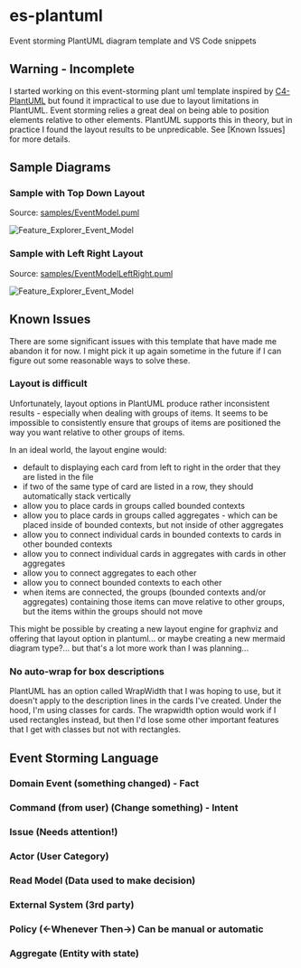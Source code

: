 # es-plantuml
Event storming PlantUML diagram template and VS Code snippets

## Warning - Incomplete

I started working on this event-storming plant uml template inspired by [C4-PlantUML](https://github.com/adrianvlupu/C4-PlantUML) but found it impractical to use due to layout limitations in PlantUML.  Event storming relies a great deal on being able to position elements relative to other elements. PlantUML supports this in theory, but in practice I found the layout results to be unpredicable. See [Known Issues] for more details.

## Sample Diagrams

### Sample with Top Down Layout

Source: [samples/EventModel.puml](samples/EventModel.puml)

![Feature_Explorer_Event_Model](https://www.plantuml.com/plantuml/png/0/hLdfK-Eu4l_klw8dErK35B0GZZagazgGWw4saAaGbffw-oebR2LnOLjUIHacRtV-zzUIx5W-GhA1V818wkFNxRxa_2OauN8U1j2ZHCuv7NT_n07Zb8-xtsaanzVCeu7p3lGARYNZeHzD7TnfCwGJ-EMNjH_7UJCDs0C9u6rhE1pSZtk3cz6uFUWFXl0PQh_Kpq_g9nzg5jd5uEwcqnf-MqLP9hmO33lTuRD2-ztBxasdABAdFxKIsUXgrEyMYO_qfqnyqMh_VZbKM39YoKaaOiBHSNdJya1pP0K_FMTDUt3JxWvlrffp--rsrBrUIzRzeui4wwXQbvV3xcLhjDunmswhCxuUTBhzjKBRW-lhrWOFvkkWVzN-jegix9cBIukispixEJig-oL7r3iwht-ibxoIf-bz_92pDFD9WQvxSN9HxP4SuMcxrSiXI_sHepewQNtidPQzaICwVt_IkdYFli2ql9MBGANgPWagMGoImGEJaeNW-PowqcUHC_Cz2gxFtO22MOGqVA2O-7eX9EMKoKLC7KSy-X76CGdXse_Q0H7YtlVa38wFZgmpCICUUq9WC261eDP9XAL6q1ZfhKrCZiVIfaSdP1x84VqXMu4_ZK9LcrpyGxaDuucJs42e8mHqX52vDgN10WILKc6GCme1dTB8WmbJGbHHKuvuclcI0Y9ao8U5CHAQze5n3urFZW_KVtS6ljeW4gxWYKJoyF3G0j7NqdieN1VCYYfK8hxGIX9okroKAOdxEELi7dbvuSLoP36k5cuHkUhfmTyEuETs-OYL4RV-_oWSrvsVDdcBS_QKa2UIhVgbjoq755l0yhnIjWf4V6W1RJIKfN6pcIZA95eLL9_O9jfdg-G-A0SIlgWGNTM8IZggcv15fbAHWaV4Z7fv5DhHZORB8fVog0f0kSnNwI-gBSP5iIHMeX0BJEUm2aIfXso3eL1mAo5GDMPK8IYsfsq0v8jvfNuodN8w9P9MOQXgVjlWA3UCIYoS4YzKurSLbihskWsOYgwq8aJ3a4HUTOWM-_Ts8PhlUfKeOXRuRcMYbeQ3RJ0KUgg2WEM_JnPiBZUTT2VpIBTEwBU-3Uv6u_khqPUngSixkwMkcJIVfEzoVpgJpZyDtOO-hPf4ctjxflplxJL-rQHD-0UvIbdUX5HIkOeqavgJbr38qKn0gG8qJRN8i-SpBECkPczJvtcUjvmL6NzLvZMNkPgNKn7GcQ3Aj6cgJ0ETQaL_vaFIzcSnv9j9WkGb508g4r0ArwO9ROiT7x293kSD_ad3gYB2HeEluyxW_WR3QzKOjqP2lziRZOTNbrz6Exk0CJcHIegEnfL2tc5owRxfqurlWVFehpcJ58Uj582MGJ7_S7Zx8NVUai0dOX_U1kI11hlEiaj3xVDdi_bdr10uA7mwhZVpp8rVrNwp1hcE3aI0aGeb0oxLGF42y9e_mPp3gWyKa7HaoK106KOte6g2VG6GjidbWllmFqxKBlzSg-qwPgIplFXdb1pNB7JsA58CchBQMrq2NaFhSlHOhrI_YNWDdUciiLvbAwqqhw7M7Z7MgnvYQTBlO5wk6l8ZnNhTRLFHLcl6hyILp81uuqzWnwpX3Lv6QrX9DWBMIAH04-mn0_7X_H3-HU0cdDemVxBUlg-wuhx6CrsE9QNS7jA0gEzYviVRvtTVQH_l61IMj_KwyRRpAR5WO_k7MgQsuNW_CQPk-o6j_5fZGcXjfonvUBiRATvvE-4iH2MIfHgr5eEfTBOFjOE3fWgfZQnIWzs_rz0uEAXjXdvyGx4tFZ2-XHdDJNKe8rwWgB6nCPqjhF3OKrGsPPK297ur7QkKt6sXOHvlRCDT_4hoLodeRo5VJMeRMz17ubVJiKh9S0iDUixSs8oXeduzBSlx7NoXGKovU4cLNkHo2Mkc-Wu7_y5RdqUZ_te7QdkjbKhEtNDovflB6JudXsykf_-SdA12ZlCkVuq8Z9Enqyz9eD_0qb2euvWpR-vIl7zn2cm213UnLQhaJvaEu46n1e91I8MW0kOnC3cZ7EJCZwO20l-HGeIm8Gw8gyTfvrt5vKOzxaIekYff9RvvjPkyLDu7rEABw9q4d9OKKax_ccFByvpoTSkflECxqfTu2zZRo_ze1XsVJ3a9z_OSft3jGJrjmhtH8gOuYDHQGG1g3Ne3kzxVJZhX9-Ev8agdVepeP10tKxG-CpjuPCPbFUkgWsH-neDig5rEf8PWkGGNCTJKPheZW73pLXpqpKOS7Xxgh4k7L9v-qo3KFkWb4gNJP3Ad9HRextYQp69caD9dPWUFVZgEVhB9fLQ5YEKkPpGpG46zJn7mO3mBhd6jUhgUBp0g5hY9unpkHEWQ18Q29ZuNyj0fob16Pan-1FejaWv2H0AFD9Q0US4YYe4NKHJGKYx1M1Gc2F6_cCSn4yYkhkFeCvdyVf3QO5Ovh8Vgog_udLA0c9yTq2y3_QMsgzv_cUjdyePBErBiBj_26sVhRD0yoFjLBK2lr5DLqvHDwn8Cfo0bRkkLJPqZ_ewZduSHaPB_aQmB33_pC9U1bEBCWf1otoMPWIi4wE1TMcbYMnzesxoK7ypIjjAYDQO55lbonxBKOaYDonYMEnbGK7fCgSpRkW_vHvIG3Ql94WinwWj1Rq90Xwh9lNAOSanpZdSc4wuJl5895b9LnmI6Aoe79roazIyaBcTQYAfrCsn-MAFIKBOqY5Yv4iEOmOHm837XpqMg864Sq6I5phdLQqWsJE0cDGal7JNCeQKBassyWjJa4rjkB-EpIByyMCbneWvcd6OyLjLReVuKrnCsvyNzCxNlVo_Hd-DQ-3-As-_LjYgxnOCFk5P3lIp3BQbUdfIKMtOKhJSngCnpZtVJeEnezxdrtMoDVEv95esAWHvdv-hnqBebKD6VMlIufgUbSqiXckEUhMBeQ4_JCskDHj9pQusUfU-jDRgKVbW5ADDNofnSI3htlfpXa15W8SSpEi4qKR_SOlM3ALM_09iqtS_weDXtLExe7YgIEOL3W9C8FE4CGfFVVLL93vDcef96jNpL2AIFxPnvc48pDf_EhDpv3R_Dm-3_ "Feature_Explorer_Event_Model")

### Sample with Left Right Layout

Source: [samples/EventModelLeftRight.puml](samples/EventModelLeftRight.puml)

![Feature_Explorer_Event_Model](https://www.plantuml.com/plantuml/png/0/hLdfK-Eu4l_klw8dErK35B0GZZagazgGWw4saAaGbffw-oebR2LnOLjUIHacRtV-zzUIx5W-GhA1V818wkFNxRxa_2OauN8U1j2ZHCuv7NT_n07Zb8-xtsaanzVCeu7p3lGARYNZeHzD7TnfCwGJ-EMNjH_7UJCDs0C9u6rhE1pSZtk3cz6uFUWFXl0PQh_Kpq_g9nzg5jd5uEwcqnf-MqLP9hmO33lTuRD2-ztBxasdABAdFxKIsUXgrEyMYO_qfqnyqMh_VZbKM39YoKaaOiBHSNdJya1pP0K_FMTDUt3JxWvlrffp--rsrBrUIzRzeui4wwXQbvV3xcLhjDunmswhCxuUTBhzjKBRW-lhrWOFvkkWVzN-jegix9cBIukispixEJig-oL7r3iwht-ibxoIf-bz_92pDFD9WQvxSN9HxP4SuMcxrSiXI_sHepewQNtidPQzaICwVt_IkdYFli2ql9MBGANgPWagMGoImGEJaeNW-PowqcUHC_Cz2gxFtO22MOGqVA2O-7eX9EMKoKLC7KSy-X76CGdXse_Q0H7YtlVa38wFZgmpCICUUq9WC261eDP9XAL6q1ZfhKrCZiVIfaSdP1x84VqXMu4_ZK9LcrpyGxaDuucJs42e8mHqX52vDgN10WILKc6GCme1dTB8WmbJGbHHKuvuclcI0Y9ao8U5CHAQze5n3urFZW_KVtS6ljeW4gxWYKJoyF3G0j7NqdieN1VCYYfK8hxGIX9okroKAOdxEELi7dbvuSLoP36k5cuHkUhfmTyEuETs-OYL4RV-_oWSrvsVDdcBS_QKa2UIhVgbjoq755l0yhnIjWf4V6W1RJIKfN6pcIZA95eLL9_O9jfdg-G-A0SIlgWGNTM8IZggcv15fbAHWaV4Z7fv5DhHZORB8fVog0f0kSnNwI-gBSP5iIHMeX0BJEUm2aIfXso3eL1mAo5GDMPK8IYsfsq0v8jvfNuodN8w9P9MOQXgVjlWA3UCIYoS4YzKurSLbihskWsOYgwq8aJ3a4HUTOWM-_Ts8PhlUfKeOXRuRcMYbeQ3RJ0KUgg2WEM_JnPiBZUTT2VpIBTEwBU-3Uv6u_khqPUngSixkwMkcJIVfEzoVpgJpZyDtOO-hPf4ctjxflplxJL-rQHD-0UvIbdUX5HIkOeqavgJbr38qKn0gG8qJRN8i-SpBECkPczJvtcUjvmL6NzLvZMNkPgNKn7GcQ3Aj6cgJ0ETQaL_vaFIzcSnv9j9WkGb508g4r0ArwO9ROiT7x293kSD_ad3gYB2HeEluyxW_WR3QzKOjqP2lziRZOTNbrz6Exk0CJcHIegEnfL2tc5owRxfqurlWVFehpcJ58Uj582MGJ7_S7Zx8NVUai0dOX_U1kI11hlEiaj3xVDdi_bdr10uA7mwhZVpp8rVrNwp1hcE3aI0aGeb0oxLGF42y9e_mPp3gWyKa7HaoK106KOte6g2VG6GjidbWllmFqxKBlzSg-qwPgIplFXdb1pNB7JsA58CchBQMrq2NaFhSlHOhrI_YNWDdUciiLvbAwqqhw7M7Z7MgnvYQTBlO5wk6l8ZnNhTRLFHLcl6hyILp81uuqzWnwpX3Lv6QrX9DWBMIAH04-mn0_7X_H3-HU0cdDemVxBUlg-wuhx6CrsE9QNS7jA0gEzYviVRvtTVQH_l61IMj_KwyRRpAR5WO_k7MgQsuNW_CQPk-o6j_5fZGcXjfonvUBiRATvvE-4iH2MIfHgr5eEfTBOFjOE3fWgfZQnIWzs_rz0uEAXjXdvyGx4tFZ2-XHdDJNKe8rwWgB6nCPqjhF3OKrGsPPK297ur7QkKt6sXOHvlRCDT_4hoLodeRo5VJMeRMz17ubVJiKh9S0iDUixSs8oXeduzBSlx7NoXGKovU4cLNkHo2Mkc-Wu7_y5RdqUZ_te7QdkjbKhEtNDovflB6JudXsykf_-SdA12ZlCkVuq8Z9Enqyz9eD_0qb2euvWpR-vIl7zn2cm213UnLQhaJvaEu46n1e91I8MW0kOnC3cZ7EJCZwO20l-HGeIm8Gw8gyTff-9kevvs8bFTbBGEtxpPJTufxmCgyKNqJW8EImeeft_DiUDvAb1AzosdyfBlI5_YDM1lB_-h6NHyCkKatDjpdCAz1pMr2VT6YvZY959h1G6eDUWDR7j_E-c8dypdYYWT-p6aaqdSZD7wpEpWaPcNzR2h3f816W-ogNOvaXg2vH9Sn51Jc-cE0CBDQt7GLnjnU7YeqowTKddwJODG-w2NI9IEaycWbbYWl-DfCeoPIKgVcHqy-kau-j4cjreL8vQxdD7C00NrGaN0W_4ikCQrwlbwli2mME0cpdEu4w5h41WAclXSo4EdA4CPcJ7v4UZNI3eA4GayqbW29WQBA4PUH550Ixa4Wr6OACJ_OXx7J22xke-ZpsJo0q9gWrdbi1wgEx_YTqe1OdvtGByCz9VQhde1PkwVoIikxKYnktmDRvojqq7p8EzNjG2zKazLZLCshKimd8AKkArNDdME-3lEVXv6H4h-Hx8kCFpCmrm6Keep2qBAVPTa1guGe8DtQQM9RNsWRVDIVZ1BsqgBrfWMMEJB7SjIYo4rBcDOxcH0GUanjJ9lwpxa7r52DgmcIop4g2y4lGa17QeczyfXoZ7DELwQJBXEy4ubM4XL9HCOhgWSd72HLi2Gk9nf8QhQpR3xOOrAGzdI86BbIWnZ1XF2WSI4FnUfWeHnG9CLEkTMho7PC86Rr2IyTTGmXvOkJBRn3bAJJsovlOpF8ltoO2N7YJgOSPhnM5LlXVfJN4_Od1VtpzI-_xr4VuvhuVyeRhzNswhi5Wy-u5fDzR8CjwHwUL9IRjbHjDx4e3BFFTvDWxAZtUVMTxCryhadMJGg1dgSdQl7G-kMG4L_Qj7ZcfwMpYs5Q8vxjegXeprDpwmr6adFhJLwbhwtrkXI-c4Le4nVANDo8UdS-tA6KqQ0XHpFw0JJHFrqYzKFfbJz16pIT3_hWsBVKRcZUwX81XKE0OuYy8H324r--5KbFKoQYKeQrV9L8v0-jdFcOGhDs7mwitBdD_ms3uF_0m00 "Feature_Explorer_Event_Model")

## Known Issues

There are some significant issues with this template that have made me abandon it for now. I might pick it up again sometime in the future if I can figure out some reasonable ways to solve these.

### Layout is difficult 

Unfortunately, layout options in PlantUML produce rather inconsistent results - especially when dealing with groups of items. It seems to be impossible to consistently ensure that groups of items are positioned the way you want relative to other groups of items.

In an ideal world, the layout engine would:
* default to displaying each card from left to right in the order that they are listed in the file
* if two of the same type of card are listed in a row, they should automatically stack vertically
* allow you to place cards in groups called bounded contexts
* allow you to place cards in groups called aggregates - which can be placed inside of bounded contexts, but not
inside of other aggregates
* allow you to connect individual cards in bounded contexts to cards in other bounded contexts
* allow you to connect individual cards in aggregates with cards in other aggregates
* allow you to connect aggregates to each other
* allow you to connect bounded contexts to each other
* when items are connected, the groups (bounded contexts and/or aggregates) containing those items can move relative to other groups, but the items within the groups should not move

This might be possible by creating a new layout engine for graphviz and offering that layout option in plantuml... or maybe creating a new mermaid diagram type?... but that's a lot more work than I was planning...


### No auto-wrap for box descriptions

PlantUML has an option called WrapWidth that I was hoping to use, but it doesn't apply to the description lines in the cards I've created. Under the hood, I'm using classes for cards. The wrapwidth option would work if I used rectangles instead, but then I'd lose some other important features that I get with classes but not with rectangles.

## Event Storming Language
### Domain Event (something changed) - Fact
### Command (from user) (Change something) - Intent
### Issue (Needs attention!)
### Actor (User Category)
### Read Model (Data used to make decision)
### External System (3rd party)
### Policy (<-Whenever Then->) Can be manual or automatic
### Aggregate (Entity with state) 
